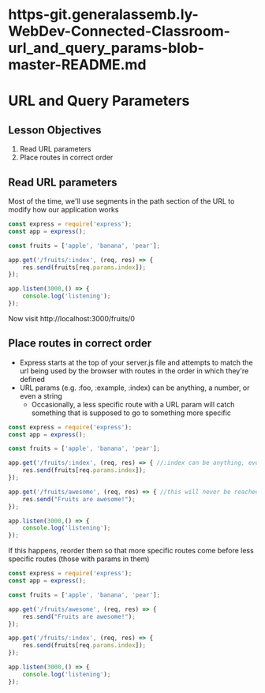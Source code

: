 # https-git.generalassemb.ly-WebDev-Connected-Classroom-url_and_query_params-blob-master-README.md

# URL and Query Parameters

## Lesson Objectives

1. Read URL parameters
1. Place routes in correct order

## Read URL parameters

Most of the time, we'll use segments in the path section of the URL to modify how our application works

```javascript
const express = require('express');
const app = express();

const fruits = ['apple', 'banana', 'pear'];

app.get('/fruits/:index', (req, res) => {
    res.send(fruits[req.params.index]);
});

app.listen(3000,() => {
    console.log('listening');
});
```

Now visit http://localhost:3000/fruits/0

## Place routes in correct order

- Express starts at the top of your server.js file and attempts to match the url being used by the browser with routes in the order in which they're defined
- URL params (e.g. :foo, :example, :index) can be anything, a number, or even a string
    - Occasionally, a less specific route with a URL param will catch something that is supposed to go to something more specific

```javascript
const express = require('express');
const app = express();

const fruits = ['apple', 'banana', 'pear'];

app.get('/fruits/:index', (req, res) => { //:index can be anything, even awesome
    res.send(fruits[req.params.index]);
});

app.get('/fruits/awesome', (req, res) => { //this will never be reached
    res.send("Fruits are awesome!");
});

app.listen(3000,() => {
    console.log('listening');
});
```

If this happens, reorder them so that more specific routes come before less specific routes (those with params in them)

```javascript
const express = require('express');
const app = express();

const fruits = ['apple', 'banana', 'pear'];

app.get('/fruits/awesome', (req, res) => {
    res.send("Fruits are awesome!");
});

app.get('/fruits/:index', (req, res) => {
    res.send(fruits[req.params.index]);
});

app.listen(3000,() => {
    console.log('listening');
});
```
